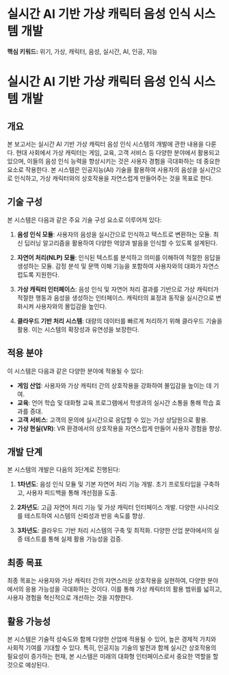 # 실시간 AI 기반 가상 캐릭터 음성 인식 시스템 개발
**핵심 키워드:** 위기, 가상, 캐릭터, 음성, 실시간, AI, 인공, 지능

# 실시간 AI 기반 가상 캐릭터 음성 인식 시스템 개발

## 개요
본 보고서는 실시간 AI 기반 가상 캐릭터 음성 인식 시스템의 개발에 관한 내용을 다룬다. 현대 사회에서 가상 캐릭터는 게임, 교육, 고객 서비스 등 다양한 분야에서 활용되고 있으며, 이들의 음성 인식 능력을 향상시키는 것은 사용자 경험을 극대화하는 데 중요한 요소로 작용한다. 본 시스템은 인공지능(AI) 기술을 활용하여 사용자의 음성을 실시간으로 인식하고, 가상 캐릭터와의 상호작용을 자연스럽게 만들어주는 것을 목표로 한다.

## 기술 구성
본 시스템은 다음과 같은 주요 기술 구성 요소로 이루어져 있다:

1. **음성 인식 모듈**: 사용자의 음성을 실시간으로 인식하고 텍스트로 변환하는 모듈. 최신 딥러닝 알고리즘을 활용하여 다양한 억양과 발음을 인식할 수 있도록 설계된다.
  
2. **자연어 처리(NLP) 모듈**: 인식된 텍스트를 분석하고 의미를 이해하여 적절한 응답을 생성하는 모듈. 감정 분석 및 문맥 이해 기능을 포함하여 사용자와의 대화가 자연스럽도록 지원한다.

3. **가상 캐릭터 인터페이스**: 음성 인식 및 자연어 처리 결과를 기반으로 가상 캐릭터가 적절한 행동과 음성을 생성하는 인터페이스. 캐릭터의 표정과 동작을 실시간으로 변화시켜 사용자와의 몰입감을 높인다.

4. **클라우드 기반 처리 시스템**: 대량의 데이터를 빠르게 처리하기 위해 클라우드 기술을 활용. 이는 시스템의 확장성과 유연성을 보장한다.

## 적용 분야
이 시스템은 다음과 같은 다양한 분야에 적용될 수 있다:

- **게임 산업**: 사용자와 가상 캐릭터 간의 상호작용을 강화하여 몰입감을 높이는 데 기여.
- **교육**: 언어 학습 및 대화형 교육 프로그램에서 학생과의 실시간 소통을 통해 학습 효과를 증대.
- **고객 서비스**: 고객의 문의에 실시간으로 응답할 수 있는 가상 상담원으로 활용.
- **가상 현실(VR)**: VR 환경에서의 상호작용을 자연스럽게 만들어 사용자 경험을 향상.

## 개발 단계
본 시스템의 개발은 다음의 3단계로 진행된다:

1. **1차년도**: 음성 인식 모듈 및 기본 자연어 처리 기능 개발. 초기 프로토타입을 구축하고, 사용자 피드백을 통해 개선점을 도출.
  
2. **2차년도**: 고급 자연어 처리 기능 및 가상 캐릭터 인터페이스 개발. 다양한 시나리오를 테스트하여 시스템의 신뢰성과 반응 속도를 향상.
  
3. **3차년도**: 클라우드 기반 처리 시스템의 구축 및 최적화. 다양한 산업 분야에서의 실증 테스트를 통해 실제 활용 가능성을 검증.

## 최종 목표
최종 목표는 사용자와 가상 캐릭터 간의 자연스러운 상호작용을 실현하여, 다양한 분야에서의 응용 가능성을 극대화하는 것이다. 이를 통해 가상 캐릭터의 활용 범위를 넓히고, 사용자 경험을 혁신적으로 개선하는 것을 지향한다.

## 활용 가능성
본 시스템은 기술적 성숙도와 함께 다양한 산업에 적용될 수 있어, 높은 경제적 가치와 사회적 기여를 기대할 수 있다. 특히, 인공지능 기술의 발전과 함께 실시간 상호작용의 필요성이 증가하는 현재, 본 시스템은 미래의 대화형 인터페이스로서 중요한 역할을 할 것으로 예상된다.